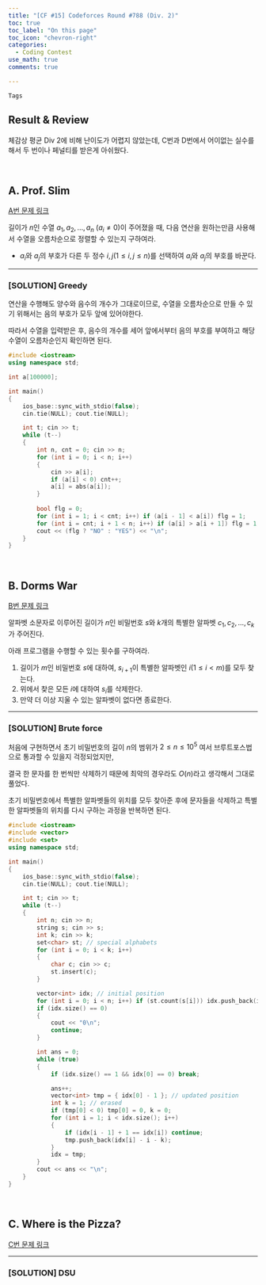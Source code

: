 ```yaml
---
title: "[CF #15] Codeforces Round #788 (Div. 2)"
toc: true
toc_label: "On this page"
toc_icon: "chevron-right"
categories:
  - Coding Contest
use_math: true
comments: true

---
```


`Tags` 

## Result & Review

체감상 평균 Div 2에 비해 난이도가 어렵지 않았는데, C번과 D번에서 어이없는 실수를 해서 두 번이나 페널티를 받은게 아쉬웠다.

<br/>

## A. Prof. Slim

[A번 문제 링크](https://codeforces.com/contest/1670/problem/A)

길이가 $n$인 수열 $a_1, a_2, \dots, a_n$ ($a_i \neq 0$)이 주어졌을 때, 다음 연산을 원하는만큼 사용해서 수열을 오름차순으로 정렬할 수 있는지 구하여라.

- $a_i$와 $a_j$의 부호가 다른 두 정수 $i, j$($1 \leq i, j \leq n$)를 선택하여 $a_i$와 $a_j$의 부호를 바꾼다.

---

### [SOLUTION] Greedy

연산을 수행해도 양수와 음수의 개수가 그대로이므로, 수열을 오름차순으로 만들 수 있기 위해서는 음의 부호가 모두 앞에 있어야한다.

따라서 수열을 입력받은 후, 음수의 개수를 세어 앞에서부터 음의 부호를 부여하고 해당 수열이 오름차순인지 확인하면 된다.

```cpp
#include <iostream>
using namespace std;

int a[100000];

int main()
{
    ios_base::sync_with_stdio(false);
    cin.tie(NULL); cout.tie(NULL);

    int t; cin >> t;
    while (t--)
    {
        int n, cnt = 0; cin >> n;
        for (int i = 0; i < n; i++)
        {
            cin >> a[i];
            if (a[i] < 0) cnt++;
            a[i] = abs(a[i]);
        }
        
        bool flg = 0;
        for (int i = 1; i < cnt; i++) if (a[i - 1] < a[i]) flg = 1;
        for (int i = cnt; i + 1 < n; i++) if (a[i] > a[i + 1]) flg = 1;
        cout << (flg ? "NO" : "YES") << "\n";
    }
}
```

<br/>

## B. Dorms War

[B번 문제 링크](https://codeforces.com/contest/1670/problem/B)

알파벳 소문자로 이루어진 길이가 $n$인 비밀번호 $s$와 $k$개의 특별한 알파벳 $c_1, c_2, \dots, c_k$가 주어진다.

아래 프로그램을 수행할 수 있는 횟수를 구하여라.

1. 길이가 $m$인 비밀번호 $s$에 대하여, $s_{i+1}$이 특별한 알파벳인 $i$($1 \leq i < m$)를 모두 찾는다.
2. 위에서 찾은 모든 $i$에 대하여 $s_i$를 삭제한다.
3. 만약 더 이상 지울 수 있는 알파벳이 없다면 종료한다.

---

### [SOLUTION] Brute force

처음에 구현하면서 초기 비밀번호의 길이 $n$의 범위가 $2 \leq n \leq 10^5$ 여서 브루트포스법으로 통과할 수 있을지 걱정되었지만,

결국 한 문자를 한 번씩만 삭제하기 때문에 최악의 경우라도 $O(n)$라고 생각해서 그대로 풀었다.

초기 비밀번호에서 특별한 알파벳들의 위치를 모두 찾아준 후에 문자들을 삭제하고 특별한 알파벳들의 위치를 다시 구하는 과정을 반복하면 된다.

```cpp
#include <iostream>
#include <vector>
#include <set>
using namespace std;

int main()
{
    ios_base::sync_with_stdio(false);
    cin.tie(NULL); cout.tie(NULL);

    int t; cin >> t;
    while (t--)
    {
        int n; cin >> n;
        string s; cin >> s;
        int k; cin >> k;
        set<char> st; // special alphabets
        for (int i = 0; i < k; i++)
        {
            char c; cin >> c;
            st.insert(c);
        }

        vector<int> idx; // initial position
        for (int i = 0; i < n; i++) if (st.count(s[i])) idx.push_back(i);
        if (idx.size() == 0)
        {
            cout << "0\n";
            continue;
        }

        int ans = 0;
        while (true)
        {
            if (idx.size() == 1 && idx[0] == 0) break;

            ans++;
            vector<int> tmp = { idx[0] - 1 }; // updated position
            int k = 1; // erased
            if (tmp[0] < 0) tmp[0] = 0, k = 0;
            for (int i = 1; i < idx.size(); i++)
            {
                if (idx[i - 1] + 1 == idx[i]) continue;
                tmp.push_back(idx[i] - i - k);
            }
            idx = tmp;
        }
        cout << ans << "\n";
    }
}
```

<br/>

## C. Where is the Pizza?

[C번 문제 링크](https://codeforces.com/contest/1670/problem/C)



---

### [SOLUTION] DSU










